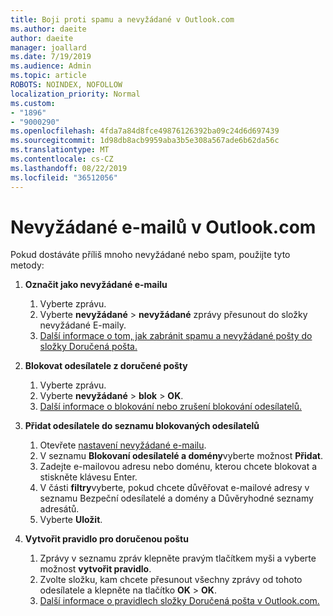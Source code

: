 ```yaml
---
title: Boji proti spamu a nevyžádané v Outlook.com
ms.author: daeite
author: daeite
manager: joallard
ms.date: 7/19/2019
ms.audience: Admin
ms.topic: article
ROBOTS: NOINDEX, NOFOLLOW
localization_priority: Normal
ms.custom:
- "1896"
- "9000290"
ms.openlocfilehash: 4fda7a84d8fce49876126392ba09c24d6d697439
ms.sourcegitcommit: 1d98db8acb9959aba3b5e308a567ade6b62da56c
ms.translationtype: MT
ms.contentlocale: cs-CZ
ms.lasthandoff: 08/22/2019
ms.locfileid: "36512056"
---
```

# <a name="spam-and-junk-email-in-outlookcom"></a>Nevyžádané e-mailů v Outlook.com

Pokud dostáváte příliš mnoho nevyžádané nebo spam, použijte tyto metody:

1. **Označit jako nevyžádané e-mailu**
    1. Vyberte zprávu.
    1. Vyberte **nevyžádané** > **nevyžádané** zprávy přesunout do složky nevyžádané E-maily.
    1. [Další informace o tom, jak zabránit spamu a nevyžádané pošty do složky Doručená pošta.](https://support.office.com/article/a3ece97b-82f8-4a5e-9ac3-e92fa6427ae4?wt.mc_id=Office_Outlook_com_Alchemy)

1. **Blokovat odesílatele z doručené pošty**
    1. Vyberte zprávu.
    1. Vyberte **nevyžádané** > **blok** > **OK**.
    1. [Další informace o blokování nebo zrušení blokování odesílatelů.](https://support.office.com/article/afba1c94-77bb-4f50-8b85-057cf52f4d5e?wt.mc_id=Office_Outlook_com_Alchemy)

1. **Přidat odesílatele do seznamu blokovaných odesílatelů**
    1. Otevřete [nastavení nevyžádané e-mailu](https://outlook.live.com/mail/options/mail/junkEmail/blockedSendersAndDomainsV2).
    1. V seznamu **Blokovaní odesílatelé a domény**vyberte možnost **Přidat**.
    1. Zadejte e-mailovou adresu nebo doménu, kterou chcete blokovat a stiskněte klávesu Enter.
    1. V části **filtry**vyberte, pokud chcete důvěřovat e-mailové adresy v seznamu Bezpeční odesílatelé a domény a Důvěryhodné seznamy adresátů.
    1. Vyberte **Uložit**.

1. **Vytvořit pravidlo pro doručenou poštu**
    1. Zprávy v seznamu zpráv klepněte pravým tlačítkem myši a vyberte možnost **vytvořit pravidlo**.
    1. Zvolte složku, kam chcete přesunout všechny zprávy od tohoto odesílatele a klepněte na tlačítko **OK** > **OK**.
    1. [Další informace o pravidlech složky Doručená pošta v Outlook.com.](https://support.office.com/article/4b094371-a5d7-49bd-8b1b-4e4896a7cc5d?wt.mc_id=Office_Outlook_com_Alchemy)